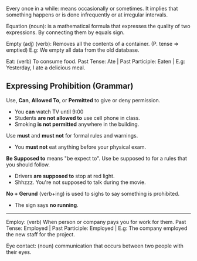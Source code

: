 Every once in a while: means occasionally or sometimes. It implies that something happens or is done infrequently or at irregular intervals. 

Equation (noun): is a mathematical formula that expresses the quality of two expressions. By connecting them by equals sign.

Empty (adj) (verb): Removes all the contents of a container. (P. tense => emptied) E.g: We empty all data from the old database. 

Eat: (verb) To consume food. Past Tense: Ate | Past Participle: Eaten | E.g: Yesterday, I ate a delicious meal.

## Expressing Prohibition (Grammar)

Use, **Can**, **Allowed To**, or **Permitted** to give or deny permission.

- You **can** watch TV until 9:00
- Students **are not allowed to** use cell phone in class.
- Smoking **is not permitted** anywhere in the building.

Use **must** and **must not** for formal rules and warnings.

- You **must not** eat anything before your physical exam.

**Be Supposed to** means "be expect to". Use be supposed to for a rules that you should follow.

- Drivers **are supposed to** stop at red light. 
- Shhzzz. You're not supposed to talk during the movie.

**No + Gerund** (verb+ing) is used to sighs to say something is prohibited. 

- The sign says **no running**.

<hr />

Employ: (verb) When person or company pays you for work for them. Past Tense: Employed | Past Participle: Employed | E.g: The company employed the new staff for the project.

Eye contact: (noun) communication that occurs between two people with their eyes.